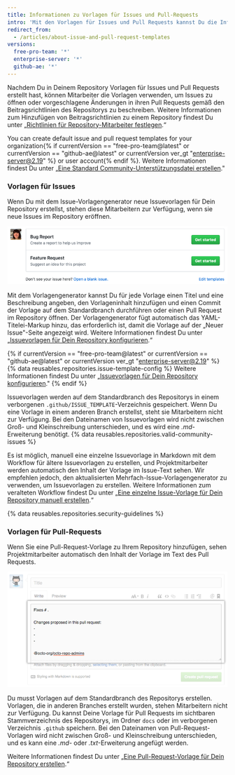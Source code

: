 ```yaml
---
title: Informationen zu Vorlagen für Issues und Pull-Requests
intro: 'Mit den Vorlagen für Issues und Pull Requests kannst Du die Informationen anpassen und standardisieren, die Mitarbeiter beim Öffnen von Issues und Pull Requests in Deinem Repository einschließen sollen.'
redirect_from:
  - /articles/about-issue-and-pull-request-templates
versions:
  free-pro-team: '*'
  enterprise-server: '*'
  github-ae: '*'
---
```


Nachdem Du in Deinem Repository Vorlagen für Issues und Pull Requests erstellt hast, können Mitarbeiter die Vorlagen verwenden, um Issues zu öffnen oder vorgeschlagene Änderungen in ihren Pull Requests gemäß den Beitragsrichtlinien des Repositorys zu beschreiben. Weitere Informationen zum Hinzufügen von Beitragsrichtlinien zu einem Repository findest Du unter „[Richtlinien für Repository-Mitarbeiter festlegen](/articles/setting-guidelines-for-repository-contributors).“

You can create default issue and pull request templates for your organization{% if currentVersion == "free-pro-team@latest" or currentVersion == "github-ae@latest" or currentVersion ver_gt "enterprise-server@2.19" %} or user account{% endif %}. Weitere Informationen findest Du unter „[Eine Standard Community-Unterstützungsdatei erstellen](/github/building-a-strong-community/creating-a-default-community-health-file)."

### Vorlagen für Issues

Wenn Du mit dem Issue-Vorlagengenerator neue Issuevorlagen für Dein Repository erstellst, stehen diese Mitarbeitern zur Verfügung, wenn sie neue Issues im Repository eröffnen.

![„Neuer Issue"-Seite mit Auswahlmöglichkeiten für Issuevorlagen](/assets/images/help/issues/new-issue-page-with-multiple-templates.png)

Mit dem Vorlagengenerator kannst Du für jede Vorlage einen Titel und eine Beschreibung angeben, den Vorlageninhalt hinzufügen und einen Commit der Vorlage auf dem Standardbranch durchführen oder einen Pull Request im Repository öffnen. Der Vorlagengenerator fügt automatisch das YAML-Titelei-Markup hinzu, das erforderlich ist, damit die Vorlage auf der „Neuer Issue"-Seite angezeigt wird. Weitere Informationen findest Du unter „[Issuevorlagen für Dein Repository konfigurieren](/articles/configuring-issue-templates-for-your-repository).“

{% if currentVersion == "free-pro-team@latest" or currentVersion == "github-ae@latest" or currentVersion ver_gt "enterprise-server@2.19" %}
{% data reusables.repositories.issue-template-config %} Weitere Informationen findest Du unter „[Issuevorlagen für Dein Repository konfigurieren](/github/building-a-strong-community/configuring-issue-templates-for-your-repository#configuring-the-template-chooser)."
{% endif %}

Issuevorlagen werden auf dem Standardbranch des Repositorys in einem verborgenen `.github/ISSUE_TEMPLATE`-Verzeichnis gespeichert. Wenn Du eine Vorlage in einem anderen Branch erstellst, steht sie Mitarbeitern nicht zur Verfügung. Bei den Dateinamen von Issuevorlagen wird nicht zwischen Groß- und Kleinschreibung unterschieden, und es wird eine *.md*-Erweiterung benötigt. {% data reusables.repositories.valid-community-issues %}

Es ist möglich, manuell eine einzelne Issuevorlage in Markdown mit dem Workflow für ältere Issuevorlagen zu erstellen, und Projektmitarbeiter werden automatisch den Inhalt der Vorlage im Issue-Text sehen. Wir empfehlen jedoch, den aktualisierten Mehrfach-Issue-Vorlagengenerator zu verwenden, um Issuevorlagen zu erstellen. Weitere Informationen zum veralteten Workflow findest Du unter „[Eine einzelne Issue-Vorlage für Dein Repository manuell erstellen](/articles/manually-creating-a-single-issue-template-for-your-repository).“

{% data reusables.repositories.security-guidelines %}

### Vorlagen für Pull-Requests

Wenn Sie eine Pull-Request-Vorlage zu Ihrem Repository hinzufügen, sehen Projektmitarbeiter automatisch den Inhalt der Vorlage im Text des Pull Requests.

![Beispiel für eine Pull-Request-Vorlage](/assets/images/help/pull_requests/pr-template-sample.png)

Du musst Vorlagen auf dem Standardbranch des Repositorys erstellen. Vorlagen, die in anderen Branches erstellt wurden, stehen Mitarbeitern nicht zur Verfügung. Du kannst Deine Vorlage für Pull Requests im sichtbaren Stammverzeichnis des Repositorys, im Ordner `docs` oder im verborgenen Verzeichnis `.github` speichern. Bei den Dateinamen von Pull-Request-Vorlagen wird nicht zwischen Groß- und Kleinschreibung unterschieden, und es kann eine *.md*- oder *.txt*-Erweiterung angefügt werden.

Weitere Informationen findest Du unter „[Eine Pull-Request-Vorlage für Dein Repository erstellen](/articles/creating-a-pull-request-template-for-your-repository).“
